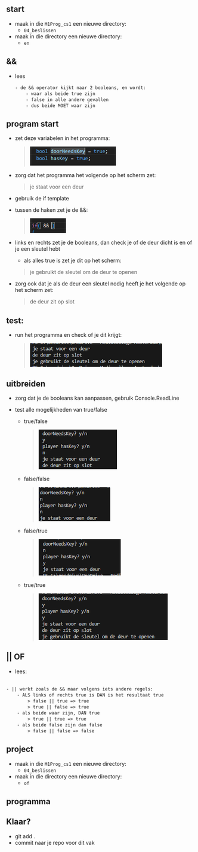 ## start

- maak in die `M1Prog_cs1`  een nieuwe directory:
    - `04_beslissen`
- maak in die directory een nieuwe directory:
    - `en`

## &&

- lees
    ```
    - de && operator kijkt naar 2 booleans, en wordt:
        - waar als beide true zijn
        - false in alle andere gevallen
        - dus beide MOET waar zijn
    ```


## program start

- zet deze variabelen in het programma:
    > ![](img/doors.PNG)

- zorg dat het programma het volgende op het scherm zet:
    > je staat voor een deur
- gebruik de if template

- tussen de haken zet je de &&:
    > ![](img/entemplate.PNG)

- links en rechts zet je de booleans, dan check je of de deur dicht is en of je een sleutel hebt
    - als alles true is zet je dit op het scherm:
    >je gebruikt de sleutel om de deur te openen
- zorg ook dat je als de deur een sleutel nodig heeft je het volgende op het scherm zet:
    > de deur zit op slot

## test:

- run het programma en check of je dit krijgt:
    > ![](img/opendeur.PNG)

## uitbreiden

- zorg dat je de booleans kan aanpassen, gebruik Console.ReadLine

- test alle mogelijkheden van true/false
    - true/false
        > ![](img/deuryn.PNG)
    - false/false
        > ![](img/deurnn.PNG)
    - false/true
        > ![](img/deurny.PNG)
    - true/true
        > ![](img/deuryy.PNG)

## || OF

- lees:
```

- || werkt zoals de && maar volgens iets andere regels:
    - ALS links of rechts true is DAN is het resultaat true
        > false || true => true
        > true || false => true
    - als beide waar zijn, DAN true
        > true || true => true
    - als beide false zijn dan false 
        > false || false => false
```

## project

- maak in die `M1Prog_cs1`  een nieuwe directory:
    - `04_beslissen`
- maak in die directory een nieuwe directory:
    - `of`

## programma


## Klaar?

- git add .
- commit naar je repo voor dit vak
